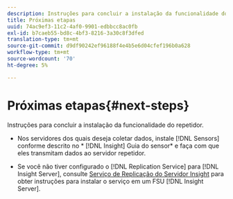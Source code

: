 ```yaml
---
description: Instruções para concluir a instalação da funcionalidade do repetidor.
title: Próximas etapas
uuid: 74ac9ef3-11c2-4af0-9901-edbbcc8ac0fb
exl-id: b7caeb55-bd8c-4bf3-8216-3a30c8f3dfed
translation-type: tm+mt
source-git-commit: d9df90242ef96188f4e4b5e6d04cfef196b0a628
workflow-type: tm+mt
source-wordcount: '70'
ht-degree: 5%

---
```


# Próximas etapas{#next-steps}

Instruções para concluir a instalação da funcionalidade do repetidor.

* Nos servidores dos quais deseja coletar dados, instale [!DNL Sensors] conforme descrito no * [!DNL Insight] Guia do sensor* e faça com que eles transmitam dados ao servidor repetidor.

* Se você não tiver configurado o [!DNL Replication Service] para [!DNL Insight Server], consulte [Serviço de Replicação do Servidor Insight](../../../../home/c-inst-svr/c-ins-svr-rep-svc/c-ins-svr-rep-svc.md#concept-926e654e80d943a0b6ac44a82a510d92) para obter instruções para instalar o serviço em um FSU [!DNL Insight Server].
